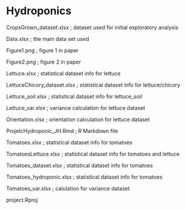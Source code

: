 # Hydroponics

CropsGrown_dataset.xlsx ; dataset used for initial exploratory analysis

Data.xlsx ; the main data set used 

Figure1.png ; figure 1 in paper

Figure2.png ; figure 2 in paper

Lettuce.xlsx ; statistical dataset info for lettuce

LettuceChicory_dataset.xlsx ; statistical dataset info for lettuce/chicory

Lettuce_soil.xlsx ; statistical dataset info for lettuce_soil

Lettuce_var.xlsx ; variance calculation for lettuce dataset

Orientation.xlsx ; orientation calculation for lettuce dataset

ProjetcHydroponic_JH.Rmd ; R Markdown file

Tomatoes.xlsx ; statistical dataset info for tomatoes

TomatoesLettuce.xlsx ; statistical dataset info for tomatoes and lettuce

Tomatoes_dataset.xlsx ; statistical dataset info for tomatoes

Tomatoes_hydroponic.xlsx ; statistical dataset info for tomatoes

Tomatoes_var.xlsx ; calulation for variance dataset

project.Rproj
